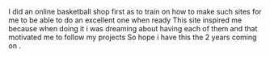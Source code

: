 I  did an online basketball shop first as to train on how to make such sites for me to be able to do an excellent one when ready 
This site inspired me because when doing it i was dreaming about having each of them and that motivated me to follow my projects
So hope i have this the 2 years coming on .

